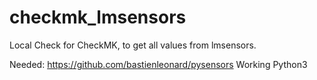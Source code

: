 # checkmk_lmsensors

Local Check for CheckMK, to get all values from lmsensors. 

Needed: https://github.com/bastienleonard/pysensors
Working Python3